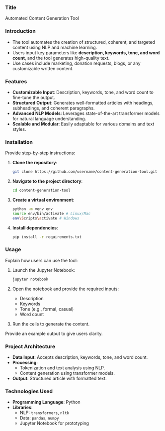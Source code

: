 
### **Title**  
Automated Content Generation Tool  

### **Introduction**   
- The tool automates the creation of structured, coherent, and targeted content using NLP and machine learning.  
- Users input key parameters like **description, keywords, tone, and word count**, and the tool generates high-quality text.  
- Use cases include marketing, donation requests, blogs, or any customizable written content.  

### **Features**  
- **Customizable Input**: Description, keywords, tone, and word count to fine-tune the output.  
- **Structured Output**: Generates well-formatted articles with headings, subheadings, and coherent paragraphs.  
- **Advanced NLP Models**: Leverages state-of-the-art transformer models for natural language understanding.  
- **Scalable and Modular**: Easily adaptable for various domains and text styles.  

### **Installation**  
Provide step-by-step instructions:  
1. **Clone the repository**:  
   ```bash  
   git clone https://github.com/username/content-generation-tool.git  
   ```  
2. **Navigate to the project directory**:  
   ```bash  
   cd content-generation-tool  
   ```  
3. **Create a virtual environment**:  
   ```bash  
   python -m venv env  
   source env/bin/activate # Linux/Mac  
   env\Scripts\activate # Windows  
   ```  
4. **Install dependencies**:  
   ```bash  
   pip install -r requirements.txt  
   ```  

### **Usage**  
Explain how users can use the tool:  
1. Launch the Jupyter Notebook:  
   ```bash  
   jupyter notebook  
   ```  
2. Open the notebook and provide the required inputs:  
   - Description  
   - Keywords  
   - Tone (e.g., formal, casual)  
   - Word count  

3. Run the cells to generate the content.  

Provide an example output to give users clarity.  

### **Project Architecture**  
- **Data Input**: Accepts description, keywords, tone, and word count.  
- **Processing**:  
   - Tokenization and text analysis using NLP.  
   - Content generation using transformer models.  
- **Output**: Structured article with formatted text.  

### **Technologies Used**  
- **Programming Language**: Python  
- **Libraries**:  
   - NLP: `transformers`, `nltk`  
   - Data: `pandas`, `numpy`  
   - Jupyter Notebook for prototyping  



